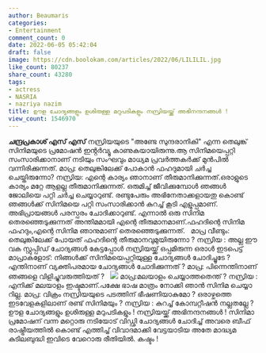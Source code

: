 ```yaml
---
author: Beaumaris
categories:
- Entertainment
comment_count: 0
date: 2022-06-05 05:42:04
draft: false
image: https://cdn.boolokam.com/articles/2022/06/LILILIL.jpg
like_count: 80237
share_count: 43280
tags:
- actress
- NASRIA
- nazriya nazim
title: ഊള ചോദ്യങ്ങളും ഉശിരുള്ള മറുപടികളും നസ്രിയയ്ക്ക് അഭിനന്ദനങ്ങൾ !
view_count: 1546970
---
```


**ചന്ദ്രപ്രകാശ് എസ് എസ്** നസ്രിയയുടെ "അണ്ടേ സുന്ദരാനികി" എന്ന തെലുങ്ക് സിനിമയുടെ പ്രമോഷൻ ഇൻ്റർവ്യൂ കാണുകയായിരുന്നു.ആ സിനിമയെപ്പറ്റി സംസാരിക്കാനാണ് നടിയും സംഘവും മാധ്യമ പ്രവർത്തകർക്ക് മുൻപിൽ വന്നിരിക്കുന്നത്. മാപ്ര: തെലുങ്കിലേക്ക് പോകാന്‍ ഫഹദുമായി ചര്‍ച്ച ചെയ്തിരുന്നോ? നസ്രിയ: എന്റെ കാര്യം ഞാനാണ് തീരുമാനിക്കുന്നത്.ഒരാളുടെ കാര്യം മറ്റേ ആളല്ല തീരുമാനിക്കുന്നത്. ഒരുമിച്ച് ജീവിക്കുമ്പോള്‍ ഞങ്ങള്‍ ജോലിയെ പറ്റി ചര്‍ച്ച ചെയ്യാറുണ്ട്. രണ്ടുപേരും അഭിനേതാക്കളായതു കൊണ്ട് ഞങ്ങള്‍ക്ക് സിനിമയെ പറ്റി സംസാരിക്കാന്‍ കുറച്ച് കൂടി എളുപ്പമാണ്. അഭിപ്രായങ്ങള്‍ പരസ്പരം ചോദിക്കാറുണ്ട്. എന്നാല്‍ ഒരു സിനിമ തെരഞ്ഞെടുക്കുന്നത് അന്തിമമായി എന്റെ തീരുമാനമാണ്.ഫഹദിന്റെ സിനിമ ഫഹദും,എന്റെ സിനിമ ഞാനുമാണ് തെരഞ്ഞെടുക്കുന്നത്. &nbsp; മാപ്ര വീണ്ടും: തെലുങ്കിലേക്ക് പോയത് ഫഹദിന്റെ തീരുമാനവുമുയിരുന്നോ ? നസ്രിയ : അല്ല ഈ വക സ്റ്റുപ്പിഡ് ചോദ്യങ്ങൾ കേട്ടപ്പോൾ നസ്രിയയ്ക്ക് ഒപ്പമിരുന്ന ഒരാൾ ഇടപെട്ട് മാപ്രാകളോട്: നിങ്ങൾക്ക് സിനിമയെപ്പറ്റിയുള്ള ചോദ്യങ്ങൾ ചോദിച്ചൂടേ ?എന്തിനാണ് വ്യക്തിപരമായ ചോദ്യങ്ങൾ ചോദിക്കുന്നത് ? മാപ്ര: പിന്നെന്തിനാണ് ഞങ്ങളെ വിളിച്ചുവരുത്തിയത് ? &nbsp; ![](https://cdn.boolokam.com/articles/2022/06/LILILIL.jpg) മാപ്ര:മലയാളം ചെയ്യാത്തതെന്ത് ? നസ്രിയ : എനിക്ക് മലയാളം ഇഷ്ടമാണ്.പക്ഷേ ഭാഷ മാത്രം നോക്കി ഞാൻ സിനിമ ചെയ്യാ റില്ല. മാപ്ര: വിക്രം നസ്രിയയുടെ പടത്തിന് ഭീഷണിയാകുമോ ? ഒരാഴ്ചത്തെ ഇടവേളകളിലാണ് രണ്ട് സിനിമയും ? നസ്രിയ : കുറച്ച് കോമ്പറ്റീഷൻ നല്ലതല്ലേ ? ഊള ചോദ്യങ്ങളും ഉശിരുള്ള മറുപടികളും ! നസ്രിയയ്ക്ക് അഭിനന്ദനങ്ങൾ ! സിനിമാ പ്രമോഷന് വന്ന മറ്റൊരു നടിയോട് വിഡ്ഢി ചോദ്യങ്ങൾ ചോദിച്ച് അവരെ ബീഫ് രാഷ്ട്രീയത്തിൽ കൊണ്ട് എത്തിച്ച് വിവാദമാക്കി വേട്ടയാടിയ അതേ മാദ്ധ്യമ കുടിലബുദ്ധി ഇവിടെ വേറൊരു രീതിയിൽ. കഷ്ടം !